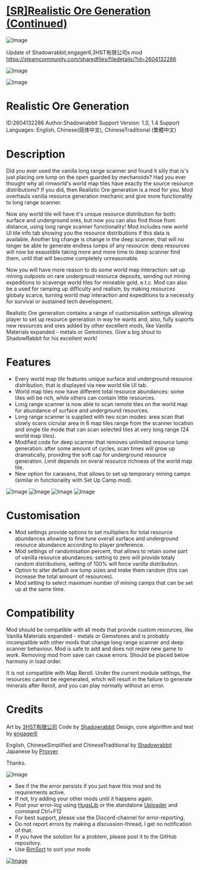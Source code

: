 # [[SR]Realistic Ore Generation (Continued)](https://steamcommunity.com/sharedfiles/filedetails/?id=3277375546)

![Image](https://i.imgur.com/buuPQel.png)

Update of Shadowrabbit,engager6,3HST有限公司s mod https://steamcommunity.com/sharedfiles/filedetails/?id=2604132286

![Image](https://i.imgur.com/pufA0kM.png)
	
![Image](https://i.imgur.com/Z4GOv8H.png)

# Realistic Ore Generation

ID:2604132286
Author:Shadowrabbit
Support Version: 1.3, 1.4
Support Languages: English, Chinese(简体中文), ChineseTraditional (繁體中文)

# Description

Did you ever used the vanilla long range scanner and found it silly that is's just placing ore lump on the open guarded by mechanoids? Had you ever thought why all rimworld's world map tiles have exactly the source resource distributions? If you did, then Realistic Ore generation is a mod for you. Mod overhauls vanilla resource generation mechanic and give more functionality to long range scanner. 
 
Now any world tile will have it's unique resource distribution for both: surface and underground ores, but now you can also find those from distance, using long range scanner functionality! Mod includes new world UI tile info tab showing you the resource distributions if this data is available. Another big change is change in the deep scanner, that will no longer be able to generate endless lumps of any resource: deep resources will now be exaustible taking more and more time to deep scanner find them, until that will become completely unreasonable.
 
Now you will have more reason to do some world map interaction: set up mining outposts on rare undergroud resource deposits, sending out mining expeditions to scavenge world tiles for mineable gold, e.t.c. Mod can also be a used for ramping up difficulty and realism, by making resources globaly scarce, turning world map interaction and expeditions to a necessity for survival or sustained tech development. 
 
Realistic Ore generation contains a range of customisation settings allowing player to set up resource generation in way he wants and, also, fully suports new resources and ores added by other excellent mods, like Vanilla Materials expanded - metals or Gemstones.  Give a big shout to ShadowRabbit for his excellent work!

# Features

- Every world map tile features unique surface and underground resource distribution, that is displayed via new world tile UI tab. 
- World map tiles now have different total resource abundances: some tiles will be rich, while others can contain little resources. 
- Long range scanner is now able to scan remote tiles on the world map for abundance of surface and underground resources.
- Long range scanner is supplied with two scan modes: area scan that slowly scans cicrular area in 6 map tiles range from the scanner location and single tile mode that can scan selected tiles at very long range (24 world map tiles).
- Modified code for deep scanner that removes unlimited resource lump generation: after some amount of cycles, scan times will grow up dramatically, providing the soft cap for underground resource generation. Limit depends on overal resource richness of the world map tile.
- New option for caravans, that allows to set up temporary mining camps (similar in functionality with Set Up Camp mod).  

![Image](https://i.imgur.com/xiJQm2u.jpg)
![Image](https://i.imgur.com/hRoRbJF.jpg)
![Image](https://i.imgur.com/oV2IbPS.jpg)
![Image](https://i.imgur.com/P76TLTw.jpg)

# Customisation

- Mod settings provide options to set multipliers for total resource abundances allowing to fine tune overall surface and underground resource abundance according to player preference.
- Mod settings of randomisation percent, that allows to retain some part of vanilla resource abundances: setting to zero will provide totaly random distributions, setting of 100% will force vanilla distribution.
- Option to alter default ore lump sizes and make them random (this can increase the total amount of resources).
- Mod setting to select maximum number of mining camps that can be set up at the same time.

# Compatibility

Mod should be compatible with all mods that provide custom resources, like Vanilla Materials expanded - metals or Gemstones and is probably incompatible with other mods that change long range scanner and deep scanner behaviour. Mod is safe to add and does not reqire new game to work. Removing mod from save can cause errors. Should be placed below harmony in load order.

It is not compatible with Map Reroll. Under the current module settings, the resources cannot be regenerated, which will result in the failure to generate minerals after Reroll, and you can play normally without an error.

# Credits

Art by [3HST有限公司](https://steamcommunity.com/profiles/76561198295907124)
Code by [Shadowrabbit](https://steamcommunity.com/profiles/76561198117527458/)
Design, core algorithm and test by [engager6](https://steamcommunity.com/profiles/76561198090865507/)

English, ChineseSimplified and ChineseTraditional by [Shadowrabbit](https://steamcommunity.com/profiles/76561198117527458/)
Japanese by [Proxyer](https://steamcommunity.com/profiles/76561198257945076)

Thanks.

![Image](https://i.imgur.com/PwoNOj4.png)



-  See if the the error persists if you just have this mod and its requirements active.
-  If not, try adding your other mods until it happens again.
-  Post your error-log using [HugsLib](https://steamcommunity.com/workshop/filedetails/?id=818773962) or the standalone [Uploader](https://steamcommunity.com/sharedfiles/filedetails/?id=2873415404) and command Ctrl+F12
-  For best support, please use the Discord-channel for error-reporting.
-  Do not report errors by making a discussion-thread, I get no notification of that.
-  If you have the solution for a problem, please post it to the GitHub repository.
-  Use [RimSort](https://github.com/RimSort/RimSort/releases/latest) to sort your mods



[![Image](https://img.shields.io/github/v/release/emipa606/SRRealisticOreGeneration?label=latest%20version&style=plastic&color=9f1111&labelColor=black)](https://steamcommunity.com/sharedfiles/filedetails/changelog/3277375546)
